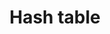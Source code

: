 ---
layout: posts_by_category
categories: hash-table
title: Hash table
permalink: /category/hash-table
---